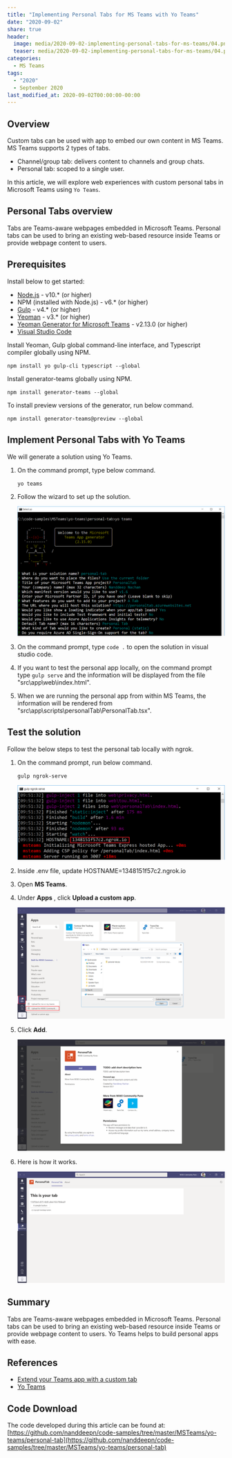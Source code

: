```yaml
---
title: "Implementing Personal Tabs for MS Teams with Yo Teams"
date: "2020-09-02"
share: true
header:
  image: media/2020-09-02-implementing-personal-tabs-for-ms-teams/04.png
  teaser: media/2020-09-02-implementing-personal-tabs-for-ms-teams/04.png
categories:
  - MS Teams
tags:
  - "2020"
  - September 2020
last_modified_at: 2020-09-02T00:00:00-00:00
---
```


## Overview

Custom tabs can be used with app to embed our own content in MS Teams. MS Teams supports 2 types of tabs.

- Channel/group tab: delivers content to channels and group chats.
- Personal tab: scoped to a single user.

In this article, we will explore web experiences with custom personal tabs in Microsoft Teams using `Yo Teams`.


## Personal Tabs overview

Tabs are Teams-aware webpages embedded in Microsoft Teams. Personal tabs can be used to bring an existing web-based resource inside Teams or provide webpage content to users.


## Prerequisites

Install below to get started:

- [Node.js](https://nodejs.org/) - v10.* (or higher)
- NPM (installed with Node.js) - v6.* (or higher)
- [Gulp](https://gulpjs.com/) - v4.* (or higher)
- [Yeoman](https://yeoman.io/) - v3.* (or higher)
- [Yeoman Generator for Microsoft Teams](https://github.com/OfficeDev/generator-teams) - v2.13.0 (or higher)
- [Visual Studio Code](https://code.visualstudio.com/)

Install Yeoman, Gulp global command-line interface, and Typescript compiler globally using NPM.

```
npm install yo gulp-cli typescript --global
```

Install generator-teams globally using NPM.

```
npm install generator-teams --global
```

To install preview versions of the generator, run below command.

```
npm install generator-teams@preview --global
```


## Implement Personal Tabs with Yo Teams

We will generate a solution using Yo Teams.

1. On the command prompt, type below command.

    ```
    yo teams
    ```

2. Follow the wizard to set up the solution.

    ![](/media/2020-09-02-implementing-personal-tabs-for-ms-teams/01.png)

3. On the command prompt, type ```code .``` to open the solution in visual studio code.
4. If you want to test the personal app locally, on the command prompt type ```gulp serve``` and the information will be displayed from the file "src\app\web\index.html".
5. When we are running the personal app from within MS Teams, the information will be rendered from "src\app\scripts\personalTab\PersonalTab.tsx".


## Test the solution

Follow the below steps to test the personal tab locally with ngrok.

1. On the command prompt, run below command.

    ```
    gulp ngrok-serve
    ```

    ![](/media/2020-09-02-implementing-personal-tabs-for-ms-teams/02.png)

2. Inside .env file, update HOSTNAME=1348151f57c2.ngrok.io
3. Open **MS Teams**.
4. Under **Apps** , click **Upload a custom app**.

    ![](/media/2020-09-02-implementing-personal-tabs-for-ms-teams/03.png)

5. Click **Add**.

    ![](/media/2020-09-02-implementing-personal-tabs-for-ms-teams/04.png)

6. Here is how it works.

    ![](/media/2020-09-02-implementing-personal-tabs-for-ms-teams/05.png)


## Summary

Tabs are Teams-aware webpages embedded in Microsoft Teams. Personal tabs can be used to bring an existing web-based resource inside Teams or provide webpage content to users. Yo Teams helps to build personal apps with ease.


## References

- [Extend your Teams app with a custom tab](https://docs.microsoft.com/en-us/microsoftteams/platform/tabs/how-to/add-tab)
- [Yo Teams](https://docs.microsoft.com/en-us/microsoftteams/platform/tutorials/get-started-yeoman)


## Code Download

The code developed during this article can be found at: [https://github.com/nanddeepn/code-samples/tree/master/MSTeams/yo-teams/personal-tab](https://github.com/nanddeepn/code-samples/tree/master/MSTeams/yo-teams/personal-tab)
